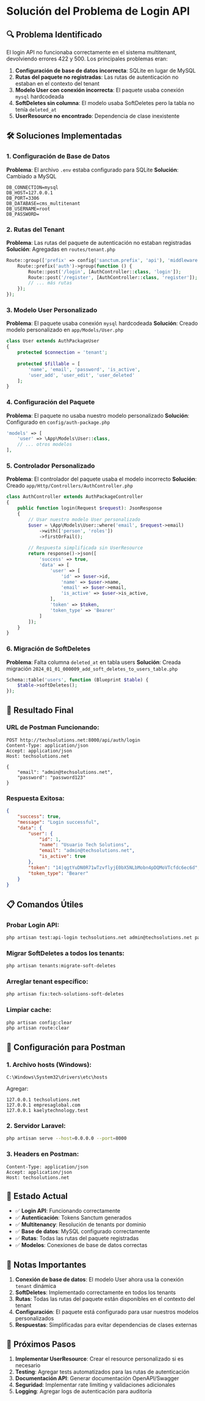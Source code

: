 # Solución del Problema de Login API

## 🔍 Problema Identificado

El login API no funcionaba correctamente en el sistema multitenant, devolviendo errores 422 y 500. Los principales problemas eran:

1. **Configuración de base de datos incorrecta**: SQLite en lugar de MySQL
2. **Rutas del paquete no registradas**: Las rutas de autenticación no estaban en el contexto del tenant
3. **Modelo User con conexión incorrecta**: El paquete usaba conexión `mysql` hardcodeada
4. **SoftDeletes sin columna**: El modelo usaba SoftDeletes pero la tabla no tenía `deleted_at`
5. **UserResource no encontrado**: Dependencia de clase inexistente

## 🛠️ Soluciones Implementadas

### 1. Configuración de Base de Datos

**Problema**: El archivo `.env` estaba configurado para SQLite
**Solución**: Cambiado a MySQL

```env
DB_CONNECTION=mysql
DB_HOST=127.0.0.1
DB_PORT=3306
DB_DATABASE=cms_multitenant
DB_USERNAME=root
DB_PASSWORD=
```

### 2. Rutas del Tenant

**Problema**: Las rutas del paquete de autenticación no estaban registradas
**Solución**: Agregadas en `routes/tenant.php`

```php
Route::group(['prefix' => config('sanctum.prefix', 'api'), 'middleware' => [InitializeTenancyByDomain::class]], function () {
    Route::prefix('auth')->group(function () {
        Route::post('/login', [AuthController::class, 'login']);
        Route::post('/register', [AuthController::class, 'register']);
        // ... más rutas
    });
});
```

### 3. Modelo User Personalizado

**Problema**: El paquete usaba conexión `mysql` hardcodeada
**Solución**: Creado modelo personalizado en `app/Models/User.php`

```php
class User extends AuthPackageUser
{
    protected $connection = 'tenant';
    
    protected $fillable = [
        'name', 'email', 'password', 'is_active',
        'user_add', 'user_edit', 'user_deleted'
    ];
}
```

### 4. Configuración del Paquete

**Problema**: El paquete no usaba nuestro modelo personalizado
**Solución**: Configurado en `config/auth-package.php`

```php
'models' => [
    'user' => \App\Models\User::class,
    // ... otros modelos
],
```

### 5. Controlador Personalizado

**Problema**: El controlador del paquete usaba el modelo incorrecto
**Solución**: Creado `app/Http/Controllers/AuthController.php`

```php
class AuthController extends AuthPackageController
{
    public function login(Request $request): JsonResponse
    {
        // Usar nuestro modelo User personalizado
        $user = \App\Models\User::where('email', $request->email)
            ->with(['person', 'roles'])
            ->firstOrFail();
        
        // Respuesta simplificada sin UserResource
        return response()->json([
            'success' => true,
            'data' => [
                'user' => [
                    'id' => $user->id,
                    'name' => $user->name,
                    'email' => $user->email,
                    'is_active' => $user->is_active,
                ],
                'token' => $token,
                'token_type' => 'Bearer'
            ]
        ]);
    }
}
```

### 6. Migración de SoftDeletes

**Problema**: Falta columna `deleted_at` en tabla users
**Solución**: Creada migración `2024_01_01_000009_add_soft_deletes_to_users_table.php`

```php
Schema::table('users', function (Blueprint $table) {
    $table->softDeletes();
});
```

## 🎯 Resultado Final

### URL de Postman Funcionando:
```
POST http://techsolutions.net:8000/api/auth/login
Content-Type: application/json
Accept: application/json
Host: techsolutions.net

{
    "email": "admin@techsolutions.net",
    "password": "password123"
}
```

### Respuesta Exitosa:
```json
{
    "success": true,
    "message": "Login successful",
    "data": {
        "user": {
            "id": 1,
            "name": "Usuario Tech Solutions",
            "email": "admin@techsolutions.net",
            "is_active": true
        },
        "token": "14|qgtYuDN0R71wTzvflyjE0bX5NLbMobn4pDQMoVTcfdc6ec6d",
        "token_type": "Bearer"
    }
}
```

## 📋 Comandos Útiles

### Probar Login API:
```bash
php artisan test:api-login techsolutions.net admin@techsolutions.net password123
```

### Migrar SoftDeletes a todos los tenants:
```bash
php artisan tenants:migrate-soft-deletes
```

### Arreglar tenant específico:
```bash
php artisan fix:tech-solutions-soft-deletes
```

### Limpiar cache:
```bash
php artisan config:clear
php artisan route:clear
```

## 🔧 Configuración para Postman

### 1. Archivo hosts (Windows):
```
C:\Windows\System32\drivers\etc\hosts
```
Agregar:
```
127.0.0.1 techsolutions.net
127.0.0.1 empresaglobal.com
127.0.0.1 kaelytechnology.test
```

### 2. Servidor Laravel:
```bash
php artisan serve --host=0.0.0.0 --port=8000
```

### 3. Headers en Postman:
```
Content-Type: application/json
Accept: application/json
Host: techsolutions.net
```

## 🚀 Estado Actual

- ✅ **Login API**: Funcionando correctamente
- ✅ **Autenticación**: Tokens Sanctum generados
- ✅ **Multitenancy**: Resolución de tenants por dominio
- ✅ **Base de datos**: MySQL configurado correctamente
- ✅ **Rutas**: Todas las rutas del paquete registradas
- ✅ **Modelos**: Conexiones de base de datos correctas

## 📝 Notas Importantes

1. **Conexión de base de datos**: El modelo User ahora usa la conexión `tenant` dinámica
2. **SoftDeletes**: Implementado correctamente en todos los tenants
3. **Rutas**: Todas las rutas del paquete están disponibles en el contexto del tenant
4. **Configuración**: El paquete está configurado para usar nuestros modelos personalizados
5. **Respuestas**: Simplificadas para evitar dependencias de clases externas

## 🔄 Próximos Pasos

1. **Implementar UserResource**: Crear el resource personalizado si es necesario
2. **Testing**: Agregar tests automatizados para las rutas de autenticación
3. **Documentación API**: Generar documentación OpenAPI/Swagger
4. **Seguridad**: Implementar rate limiting y validaciones adicionales
5. **Logging**: Agregar logs de autenticación para auditoría 
